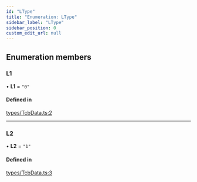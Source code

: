 ```yaml
---
id: "LType"
title: "Enumeration: LType"
sidebar_label: "LType"
sidebar_position: 0
custom_edit_url: null
---
```


## Enumeration members

### L1

• **L1** = `"0"`

#### Defined in

[types/TcbData.ts:2](https://github.com/Super-Protocol/sp-sdk-js/blob/bbd7f28/src/types/TcbData.ts#L2)

___

### L2

• **L2** = `"1"`

#### Defined in

[types/TcbData.ts:3](https://github.com/Super-Protocol/sp-sdk-js/blob/bbd7f28/src/types/TcbData.ts#L3)
